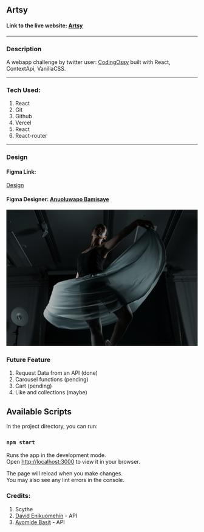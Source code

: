 ## Artsy
#### Link to the live website: [Artsy](https://artsy-xi.vercel.app/ "Artsy live site")
___

### Description 
A webapp challenge by twitter user: [CodingOssy](https://twitter.com/codingossy "Codingosyy") built with React, ContextApi, VanillaCSS.
____


### Tech Used:
1. React
2. Git
3. Github
4. Vercel
5. React
6. React-router
___
### Design

#### Figma Link:
[Design](https://www.figma.com/file/18hZ5n19imr8RxmzwXUtKK/ARTSY?node-id=433%3A143&t=y4dyJ88JKVFDcclu-0 "Musica Figma design")

 
#### Figma Designer: [Anuoluwapo Bamisaye](https://twitter.com/celestinaa0 "Tina")

![Artsy Design](./src/images/design.png "Design")

### Future Feature
1. Request Data from an API (done)
2. Carousel functions (pending)
3. Cart (pending)
4. Like and collections (maybe)

## Available Scripts

In the project directory, you can run:

### `npm start`

Runs the app in the development mode.\
Open [http://localhost:3000](http://localhost:3000) to view it in your browser.

The page will reload when you make changes.\
You may also see any lint errors in the console.

### Credits: 
1. Scythe
2. [David Enikuomehin](https://twitter.com/eniikuu "eniikuu") - API
3. [Ayomide Basit](https://twitter.com/BasitDevelops "BasitDevelops") - API